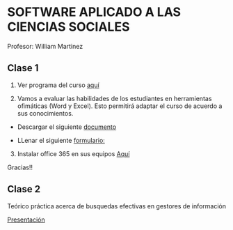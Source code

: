 # SOFTWARE APLICADO A LAS CIENCIAS SOCIALES
Profesor: William Martinez

## Clase 1

1. Ver programa del curso [aquí](https://github.com/wamartinez/sacs/blob/main/Documents/PROGRAMASOFTWARE.pdf)

2. Vamos a evaluar las habilidades de los estudiantes en herramientas ofimáticas (Word y Excel). Esto permitirá adaptar el curso de acuerdo a sus conocimientos.

- Descargar el siguiente [documento](https://github.com/wamartinez/sacs/blob/main/Ejercicio/Ejercicio.docx)

- LLenar el siguiente [formulario:](https://forms.gle/k8ENnTLwQxEMHTau7)

3. Instalar office 365 en sus equipos [Aquí](http://ciencias.bogota.unal.edu.co/fileadmin/Facultad_de_Ciencias/Contingencia_Covid_19/Files/INSTRUCTIVO_DE_REGISTRO_DESCARGA_OFFICE_GRATUITA_DOCENTES_Y_ESTUDIANTES_UNAL__2_.pdf)


Gracias!!


## Clase 2

Teórico práctica acerca de busquedas efectivas en gestores de información

[Presentación](http://ciencias.bogota.unal.edu.co/fileadmin/Facultad_de_Ciencias/Contingencia_Covid_19/Files/INSTRUCTIVO_DE_REGISTRO_DESCARGA_OFFICE_GRATUITA_DOCENTES_Y_ESTUDIANTES_UNAL__2_.pdf)
